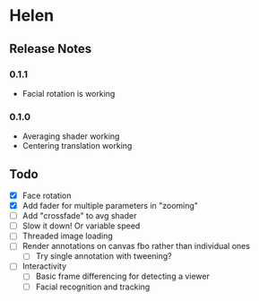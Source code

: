 Helen
=====

Release Notes
-------------

### 0.1.1

 * Facial rotation is working

### 0.1.0

 * Averaging shader working
 * Centering translation working
 
 
Todo
----

 - [x] Face rotation
 - [x] Add fader for multiple parameters in "zooming"
 - [ ] Add "crossfade" to avg shader
 - [ ] Slow it down! Or variable speed
 - [ ] Threaded image loading
 - [ ] Render annotations on canvas fbo rather than individual ones
   - [ ] Try single annotation with tweening?
 - [ ] Interactivity
   - [ ] Basic frame differencing for detecting a viewer
   - [ ] Facial recognition and tracking
